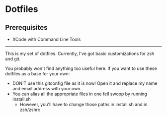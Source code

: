 # Dotfiles

## Prerequisites

- XCode with Command Line Tools

----------

This is my set of dotfiles. Currently, I've got basic customizations for zsh and git.

You probably won't find anything too useful here. If you want to use these dotfiles as a base for your own:

- DON'T use this gitconfig file as it is now! Open it and replace my name and email address with your own.
- You can alias all the appropriate files in one fell swoop by running install.sh
    - However, you'll have to change those paths in install.sh and in zsh/zshrc
